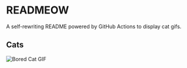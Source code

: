 # READMEOW

A self-rewriting README powered by GitHub Actions to display cat gifs.

## Cats

![Bored Cat GIF](https://media1.giphy.com/media/mlvseq9yvZhba/200.gif?cid=9acd02dam3f7g9mmxn3lfo9ffewg71q1eqwop6rm3mifkju3&ep=v1_gifs_search&rid=200.gif&ct=g)
